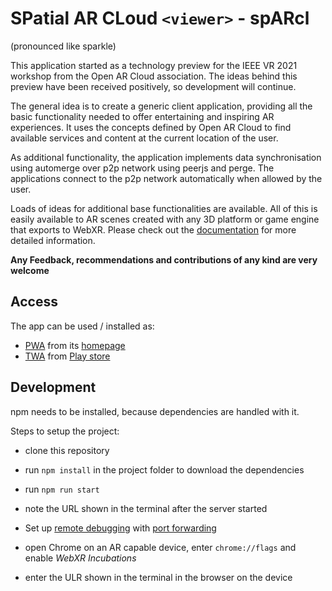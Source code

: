 # SPatial AR CLoud `<viewer>` - spARcl
(pronounced like sparkle)

This application started as a technology preview for the IEEE VR 2021 workshop from the Open AR Cloud association. The ideas behind this preview have been received positively, so development will continue.

The general idea is to create a generic client application, providing all the basic functionality needed to offer entertaining and inspiring AR experiences. It uses the concepts defined by Open AR Cloud to find available services and content at the  current location of the user.

As additional functionality, the application implements data synchronisation using automerge over p2p network using peerjs and perge. The applications connect to the p2p network automatically when allowed by the user.

Loads of ideas for additional base functionalities are available. All of this is easily available to AR scenes created with any 3D platform or game engine that exports to WebXR. Please check out the [documentation](https://openarcloud.github.io/sparcl/) for more detailed information.

**Any Feedback, recommendations and contributions of any kind are very welcome**


## Access

The app can be used / installed as:
* [PWA](https://web.dev/progressive-web-apps/) from its [homepage](https://sparcl.app/)
* [TWA](https://developer.chrome.com/docs/android/trusted-web-activity/overview/) from [Play store](https://play.google.com/store/apps/details?id=app.sparcl.twa)


## Development

npm needs to be installed, because dependencies are handled with it. 

Steps to setup the project: 
* clone this repository
* run `npm install` in the project folder to download the dependencies
* run `npm run start`
* note the URL shown in the terminal after the server started
* Set up [remote debugging](https://developer.chrome.com/docs/devtools/remote-debugging/) with [port forwarding](https://developer.chrome.com/docs/devtools/remote-debugging/local-server/)

* open Chrome on an AR capable device, enter `chrome://flags` and enable _WebXR Incubations_
* enter the ULR shown in the terminal in the browser on the device
